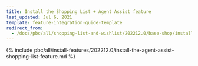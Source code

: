 ```yaml
---
title: Install the Shopping List + Agent Assist feature
last_updated: Jul 6, 2021
template: feature-integration-guide-template
redirect_from:
  - /docs/pbc/all/shopping-list-and-wishlist/202212.0/base-shop/install-and-upgrade/install-the-shopping-list-agent-assist-feature.html
---
```


{% include pbc/all/install-features/202212.0/install-the-agent-assist-shopping-list-feature.md %} <!-- To edit, see /_includes/pbc/all/install-features/202212.0/install-the-agent-assist-shopping-list-feature.md -->
